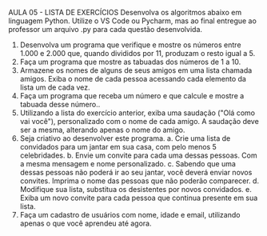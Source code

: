 AULA 05 - LISTA DE EXERCÍCIOS
Desenvolva os algoritmos abaixo em linguagem Python. Utilize o VS Code ou Pycharm, mas ao
final entregue ao professor um arquivo .py para cada questão desenvolvida.

1. Desenvolva um programa que verifique e mostre os números entre 1.000 e 2.000 que, quando
divididos por 11, produzam o resto igual a 5.
2. Faça um programa que mostre as tabuadas dos números de 1 a 10.
3. Armazene os nomes de alguns de seus amigos em uma lista chamada amigos. Exiba o nome de cada
pessoa acessando cada elemento da lista um de cada vez.
4. Faça um programa que receba um número e que calcule e mostre a tabuada desse número..
5. Utilizando a lista do exercício anterior, exiba uma saudação ("Olá como vai você"), personalizado
com o nome de cada amigo. A saudação deve ser a mesma, alterando apenas o nome do amigo.
6. Seja criativo ao desenvolver este programa.
a. Crie uma lista de convidados para um jantar em sua casa, com pelo menos 5 celebridades.
b. Envie um convite para cada uma dessas pessoas. Com a mesma mensagem e nome
personalizado.
c. Sabendo que uma dessas pessoas não poderá ir ao seu jantar, você deverá enviar novos
convites. Imprima o nome das pessoas que não poderão comparecer.
d. Modifique sua lista, substitua os desistentes por novos convidados.
e. Exiba um novo convite para cada pessoa que continua presente em sua lista.
7. Faça um cadastro de usuários com nome, idade e email, utilizando apenas o que você aprendeu até
agora.
